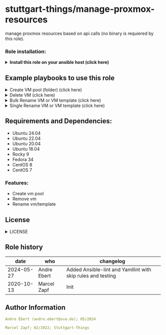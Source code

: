 stuttgart-things/manage-proxmox-resources
=========================================

manage proxmox resources based on api calls (no binary is requiered by this role). 

### Role installation:
<details><summary><b>Install this role on your ansible host (click here)</b></summary>

```bash
cat <<EOF > /tmp/requirements.yaml
roles:
- src: https://github.com/stuttgart-things/manage-proxmox-resources.git
  scm: git
- src: https://github.com/stuttgart-things/create-send-webhook.git
  scm: git
EOF

ansible-galaxy install -r /tmp/requirements.yaml --force && ansible-galaxy collection install -r /tmp/requirements.yaml -f
```
</details>

## Example playbooks to use this role

<details><summary>Create VM pool (folder) (click here)</summary>

### Ansible command:
```bash
ansible-playbook /tmp/manage-proxmox-resources.yml
```

### Playbook: playbook.yml
```yaml
cat <<EOF > /tmp/manage-proxmox-resources.yaml
---
- hosts: localhost
  vars:
    pve_cluster_url: "https://sthings-pve1.labul.sva.de:8006"
    pve_api_user:  "terraform@pve"
    pve_api_password: "secret"

    pve_pools :
      - name: pool1
      - name: pool2

  roles:
    - manage-proxmox-resources
EOF
```
</details>

<details><summary>Delete VM (click here)</summary>

### Ansible command:
```bash
ansible-playbook /tmp/manage-proxmox-resources.yml
```

### Playbook: playbook.yml
```yaml
cat <<EOF > /tmp/manage-proxmox-resources.yml
---
- hosts: localhost
  vars:
    pve_cluster_url: "https://sthings-pve1.labul.sva.de:8006"
    pve_api_user:  "terraform@pve"
    pve_api_password: "secret"

    pve_bulk_delete_vms:
      - name: badvm1
        node: sthings-pve1
      - name: badvm2
        node: sthings-pve1
      - name: badvm3
        node: sthings-pve1

  roles:
    - manage-proxmox-resources
EOF
```
</details>

<details><summary>Bulk Rename VM or VM template (click here)</summary>

### Ansible command:
```bash
ansible-playbook manage-proxmox-resources.yml
```

### Playbook: playbook.yml
```yaml
cat <<EOF > /tmp/manage-proxmox-resources.yml
---
- hosts: localhost
  vars:
    pve_cluster_url: "https://sthings-pve1.labul.sva.de:8006"
    pve_api_user:  "terraform@pve"
    pve_api_password: "secret"

    pve_bulk_rename_vms:
      - current_vm_name: vm1
        expected_vm_name: myvm
        node: sthings-pve1
      - current_vm_name: vm2
        expected_vm_name: mygoodvm
        node: sthings-pve1
      - current_vm_name: vm3
        expected_vm_name: mybestvm
        node: sthings-pve1

  roles:
    - manage-proxmox-resources
EOF
```
</details>

<details><summary>Single Rename VM or VM template (click here)</summary>

### Ansible command:
```bash
ansible-playbook playbook.yml
```

### Playbook: playbook.yml
```yaml
cat <<EOF > /tmp/manage-proxmox-resources.yml
---
- hosts: localhost
  vars:
    pve_cluster_url: "https://sthings-pve1.labul.sva.de:8006"
    pve_api_user:  "terraform@pve"
    pve_api_password: "secret"
    pve_node: sthings-pve1

    pve_bulk_rename_vms:
      - current_vm_name: vm1
        expected_vm_name: myvm
        node: sthings-pve1

  roles:
    - manage-proxmox-resources
EOF
```
</details>

## Requirements and Dependencies:
- Ubuntu 24.04
- Ubuntu 22.04
- Ubuntu 20.04
- Ubuntu 18.04
- Rocky 9
- Fedora 34
- CentOS 8
- CentOS 7

### Features:
- Create vm pool
- Remove vm
- Rename vm/template

## License
<details><summary>LICENSE</summary>

Copyright 2020 patrick hermann.

Licensed under the Apache License, Version 2.0 (the "License");
you may not use this file except in compliance with the License.
You may obtain a copy of the License at

    http://www.apache.org/licenses/LICENSE-2.0

Unless required by applicable law or agreed to in writing, software
distributed under the License is distributed on an "AS IS" BASIS,
WITHOUT WARRANTIES OR CONDITIONS OF ANY KIND, either express or implied.
See the License for the specific language governing permissions and
limitations under the License.

</details>

Role history
----------------
| date  | who | changelog |
|---|---|---|
|2024-05-27  | Andre Ebert | Added Ansible-lint and Yamllint with skip rules and testing
|2020-10-13  | Marcel Zapf | Init

Author Information
------------------

```yaml
Andre Ebert (andre.ebert@sva.de); 05/2024

Marcel Zapf; 02/2022; Stuttgart-Things
```
